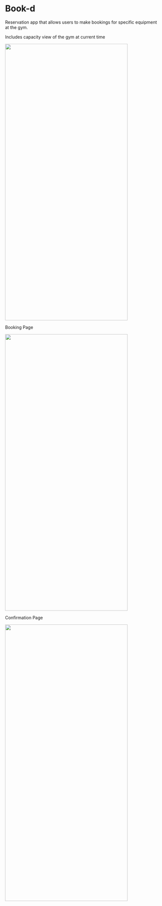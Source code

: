 # Book-d
Reservation app that allows users to make bookings for specific equipment at the gym.

Includes capacity view of the gym at current time

<img src="https://user-images.githubusercontent.com/59903147/227744883-03591a80-5f64-4d13-81a7-db6b38542c33.PNG" width="400" height="900">

Booking Page

<img src="https://user-images.githubusercontent.com/59903147/227744889-6434f9a8-cf5d-4e6e-8622-0b6647fe1279.PNG" width="400" height="900">

Confirmation Page

<img src="https://user-images.githubusercontent.com/59903147/227744893-43445c29-973b-4115-a1a1-090f28e2bcb5.PNG" width="400" height="900">


